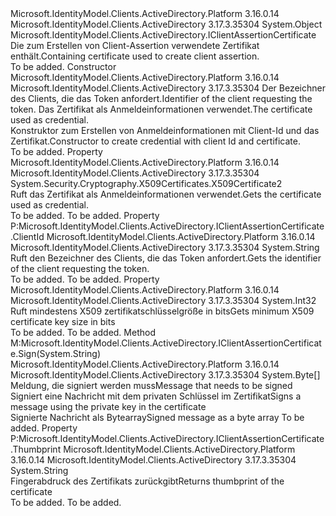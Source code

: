 <Type Name="ClientAssertionCertificate" FullName="Microsoft.IdentityModel.Clients.ActiveDirectory.ClientAssertionCertificate">
  <TypeSignature Language="C#" Value="public sealed class ClientAssertionCertificate : Microsoft.IdentityModel.Clients.ActiveDirectory.IClientAssertionCertificate" />
  <TypeSignature Language="ILAsm" Value=".class public auto ansi sealed beforefieldinit ClientAssertionCertificate extends System.Object implements class Microsoft.IdentityModel.Clients.ActiveDirectory.IClientAssertionCertificate" />
  <TypeSignature Language="DocId" Value="T:Microsoft.IdentityModel.Clients.ActiveDirectory.ClientAssertionCertificate" />
  <TypeSignature Language="VB.NET" Value="Public NotInheritable Class ClientAssertionCertificate&#xA;Implements IClientAssertionCertificate" />
  <TypeSignature Language="F#" Value="type ClientAssertionCertificate = class&#xA;    interface IClientAssertionCertificate" />
  <AssemblyInfo>
    <AssemblyName>Microsoft.IdentityModel.Clients.ActiveDirectory.Platform</AssemblyName>
    <AssemblyVersion>3.16.0.14</AssemblyVersion>
  </AssemblyInfo>
  <AssemblyInfo>
    <AssemblyName>Microsoft.IdentityModel.Clients.ActiveDirectory</AssemblyName>
    <AssemblyVersion>3.17.3.35304</AssemblyVersion>
  </AssemblyInfo>
  <Base>
    <BaseTypeName>System.Object</BaseTypeName>
  </Base>
  <Interfaces>
    <Interface>
      <InterfaceName>Microsoft.IdentityModel.Clients.ActiveDirectory.IClientAssertionCertificate</InterfaceName>
    </Interface>
  </Interfaces>
  <Docs>
    <summary>
            <span data-ttu-id="01673-101">Die zum Erstellen von Client-Assertion verwendete Zertifikat enthält.</span><span class="sxs-lookup"><span data-stu-id="01673-101">Containing certificate used to create client assertion.</span></span>
            </summary>
    <remarks>To be added.</remarks>
  </Docs>
  <Members>
    <Member MemberName=".ctor">
      <MemberSignature Language="C#" Value="public ClientAssertionCertificate (string clientId, System.Security.Cryptography.X509Certificates.X509Certificate2 certificate);" />
      <MemberSignature Language="ILAsm" Value=".method public hidebysig specialname rtspecialname instance void .ctor(string clientId, class System.Security.Cryptography.X509Certificates.X509Certificate2 certificate) cil managed" />
      <MemberSignature Language="DocId" Value="M:Microsoft.IdentityModel.Clients.ActiveDirectory.ClientAssertionCertificate.#ctor(System.String,System.Security.Cryptography.X509Certificates.X509Certificate2)" />
      <MemberSignature Language="VB.NET" Value="Public Sub New (clientId As String, certificate As X509Certificate2)" />
      <MemberSignature Language="F#" Value="new Microsoft.IdentityModel.Clients.ActiveDirectory.ClientAssertionCertificate : string * System.Security.Cryptography.X509Certificates.X509Certificate2 -&gt; Microsoft.IdentityModel.Clients.ActiveDirectory.ClientAssertionCertificate" Usage="new Microsoft.IdentityModel.Clients.ActiveDirectory.ClientAssertionCertificate (clientId, certificate)" />
      <MemberType>Constructor</MemberType>
      <AssemblyInfo>
        <AssemblyName>Microsoft.IdentityModel.Clients.ActiveDirectory.Platform</AssemblyName>
        <AssemblyVersion>3.16.0.14</AssemblyVersion>
      </AssemblyInfo>
      <AssemblyInfo>
        <AssemblyName>Microsoft.IdentityModel.Clients.ActiveDirectory</AssemblyName>
        <AssemblyVersion>3.17.3.35304</AssemblyVersion>
      </AssemblyInfo>
      <Parameters>
        <Parameter Name="clientId" Type="System.String" />
        <Parameter Name="certificate" Type="System.Security.Cryptography.X509Certificates.X509Certificate2" />
      </Parameters>
      <Docs>
        <param name="clientId"><span data-ttu-id="01673-102">Der Bezeichner des Clients, die das Token anfordert.</span><span class="sxs-lookup"><span data-stu-id="01673-102">Identifier of the client requesting the token.</span></span></param>
        <param name="certificate"><span data-ttu-id="01673-103">Das Zertifikat als Anmeldeinformationen verwendet.</span><span class="sxs-lookup"><span data-stu-id="01673-103">The certificate used as credential.</span></span></param>
        <summary>
            <span data-ttu-id="01673-104">Konstruktor zum Erstellen von Anmeldeinformationen mit Client-Id und das Zertifikat.</span><span class="sxs-lookup"><span data-stu-id="01673-104">Constructor to create credential with client Id and certificate.</span></span>
            </summary>
        <remarks>To be added.</remarks>
      </Docs>
    </Member>
    <Member MemberName="Certificate">
      <MemberSignature Language="C#" Value="public System.Security.Cryptography.X509Certificates.X509Certificate2 Certificate { get; }" />
      <MemberSignature Language="ILAsm" Value=".property instance class System.Security.Cryptography.X509Certificates.X509Certificate2 Certificate" />
      <MemberSignature Language="DocId" Value="P:Microsoft.IdentityModel.Clients.ActiveDirectory.ClientAssertionCertificate.Certificate" />
      <MemberSignature Language="VB.NET" Value="Public ReadOnly Property Certificate As X509Certificate2" />
      <MemberSignature Language="F#" Value="member this.Certificate : System.Security.Cryptography.X509Certificates.X509Certificate2" Usage="Microsoft.IdentityModel.Clients.ActiveDirectory.ClientAssertionCertificate.Certificate" />
      <MemberType>Property</MemberType>
      <AssemblyInfo>
        <AssemblyName>Microsoft.IdentityModel.Clients.ActiveDirectory.Platform</AssemblyName>
        <AssemblyVersion>3.16.0.14</AssemblyVersion>
      </AssemblyInfo>
      <AssemblyInfo>
        <AssemblyName>Microsoft.IdentityModel.Clients.ActiveDirectory</AssemblyName>
        <AssemblyVersion>3.17.3.35304</AssemblyVersion>
      </AssemblyInfo>
      <ReturnValue>
        <ReturnType>System.Security.Cryptography.X509Certificates.X509Certificate2</ReturnType>
      </ReturnValue>
      <Docs>
        <summary>
            <span data-ttu-id="01673-105">Ruft das Zertifikat als Anmeldeinformationen verwendet.</span><span class="sxs-lookup"><span data-stu-id="01673-105">Gets the certificate used as credential.</span></span>
            </summary>
        <value>To be added.</value>
        <remarks>To be added.</remarks>
      </Docs>
    </Member>
    <Member MemberName="ClientId">
      <MemberSignature Language="C#" Value="public string ClientId { get; }" />
      <MemberSignature Language="ILAsm" Value=".property instance string ClientId" />
      <MemberSignature Language="DocId" Value="P:Microsoft.IdentityModel.Clients.ActiveDirectory.ClientAssertionCertificate.ClientId" />
      <MemberSignature Language="VB.NET" Value="Public ReadOnly Property ClientId As String" />
      <MemberSignature Language="F#" Value="member this.ClientId : string" Usage="Microsoft.IdentityModel.Clients.ActiveDirectory.ClientAssertionCertificate.ClientId" />
      <MemberType>Property</MemberType>
      <Implements>
        <InterfaceMember>P:Microsoft.IdentityModel.Clients.ActiveDirectory.IClientAssertionCertificate.ClientId</InterfaceMember>
      </Implements>
      <AssemblyInfo>
        <AssemblyName>Microsoft.IdentityModel.Clients.ActiveDirectory.Platform</AssemblyName>
        <AssemblyVersion>3.16.0.14</AssemblyVersion>
      </AssemblyInfo>
      <AssemblyInfo>
        <AssemblyName>Microsoft.IdentityModel.Clients.ActiveDirectory</AssemblyName>
        <AssemblyVersion>3.17.3.35304</AssemblyVersion>
      </AssemblyInfo>
      <ReturnValue>
        <ReturnType>System.String</ReturnType>
      </ReturnValue>
      <Docs>
        <summary>
            <span data-ttu-id="01673-106">Ruft den Bezeichner des Clients, die das Token anfordert.</span><span class="sxs-lookup"><span data-stu-id="01673-106">Gets the identifier of the client requesting the token.</span></span>
            </summary>
        <value>To be added.</value>
        <remarks>To be added.</remarks>
      </Docs>
    </Member>
    <Member MemberName="MinKeySizeInBits">
      <MemberSignature Language="C#" Value="public static int MinKeySizeInBits { get; }" />
      <MemberSignature Language="ILAsm" Value=".property int32 MinKeySizeInBits" />
      <MemberSignature Language="DocId" Value="P:Microsoft.IdentityModel.Clients.ActiveDirectory.ClientAssertionCertificate.MinKeySizeInBits" />
      <MemberSignature Language="VB.NET" Value="Public Shared ReadOnly Property MinKeySizeInBits As Integer" />
      <MemberSignature Language="F#" Value="member this.MinKeySizeInBits : int" Usage="Microsoft.IdentityModel.Clients.ActiveDirectory.ClientAssertionCertificate.MinKeySizeInBits" />
      <MemberType>Property</MemberType>
      <AssemblyInfo>
        <AssemblyName>Microsoft.IdentityModel.Clients.ActiveDirectory.Platform</AssemblyName>
        <AssemblyVersion>3.16.0.14</AssemblyVersion>
      </AssemblyInfo>
      <AssemblyInfo>
        <AssemblyName>Microsoft.IdentityModel.Clients.ActiveDirectory</AssemblyName>
        <AssemblyVersion>3.17.3.35304</AssemblyVersion>
      </AssemblyInfo>
      <ReturnValue>
        <ReturnType>System.Int32</ReturnType>
      </ReturnValue>
      <Docs>
        <summary>
            <span data-ttu-id="01673-107">Ruft mindestens X509 zertifikatschlüsselgröße in bits</span><span class="sxs-lookup"><span data-stu-id="01673-107">Gets minimum X509 certificate key size in bits</span></span>
            </summary>
        <value>To be added.</value>
        <remarks>To be added.</remarks>
      </Docs>
    </Member>
    <Member MemberName="Sign">
      <MemberSignature Language="C#" Value="public byte[] Sign (string message);" />
      <MemberSignature Language="ILAsm" Value=".method public hidebysig newslot virtual instance unsigned int8[] Sign(string message) cil managed" />
      <MemberSignature Language="DocId" Value="M:Microsoft.IdentityModel.Clients.ActiveDirectory.ClientAssertionCertificate.Sign(System.String)" />
      <MemberSignature Language="VB.NET" Value="Public Function Sign (message As String) As Byte()" />
      <MemberSignature Language="F#" Value="abstract member Sign : string -&gt; byte[]&#xA;override this.Sign : string -&gt; byte[]" Usage="clientAssertionCertificate.Sign message" />
      <MemberType>Method</MemberType>
      <Implements>
        <InterfaceMember>M:Microsoft.IdentityModel.Clients.ActiveDirectory.IClientAssertionCertificate.Sign(System.String)</InterfaceMember>
      </Implements>
      <AssemblyInfo>
        <AssemblyName>Microsoft.IdentityModel.Clients.ActiveDirectory.Platform</AssemblyName>
        <AssemblyVersion>3.16.0.14</AssemblyVersion>
      </AssemblyInfo>
      <AssemblyInfo>
        <AssemblyName>Microsoft.IdentityModel.Clients.ActiveDirectory</AssemblyName>
        <AssemblyVersion>3.17.3.35304</AssemblyVersion>
      </AssemblyInfo>
      <ReturnValue>
        <ReturnType>System.Byte[]</ReturnType>
      </ReturnValue>
      <Parameters>
        <Parameter Name="message" Type="System.String" />
      </Parameters>
      <Docs>
        <param name="message"><span data-ttu-id="01673-108">Meldung, die signiert werden muss</span><span class="sxs-lookup"><span data-stu-id="01673-108">Message that needs to be signed</span></span></param>
        <summary>
            <span data-ttu-id="01673-109">Signiert eine Nachricht mit dem privaten Schlüssel im Zertifikat</span><span class="sxs-lookup"><span data-stu-id="01673-109">Signs a message using the private key in the certificate</span></span>
            </summary>
        <returns><span data-ttu-id="01673-110">Signierte Nachricht als Bytearray</span><span class="sxs-lookup"><span data-stu-id="01673-110">Signed message as a byte array</span></span></returns>
        <remarks>To be added.</remarks>
      </Docs>
    </Member>
    <Member MemberName="Thumbprint">
      <MemberSignature Language="C#" Value="public string Thumbprint { get; }" />
      <MemberSignature Language="ILAsm" Value=".property instance string Thumbprint" />
      <MemberSignature Language="DocId" Value="P:Microsoft.IdentityModel.Clients.ActiveDirectory.ClientAssertionCertificate.Thumbprint" />
      <MemberSignature Language="VB.NET" Value="Public ReadOnly Property Thumbprint As String" />
      <MemberSignature Language="F#" Value="member this.Thumbprint : string" Usage="Microsoft.IdentityModel.Clients.ActiveDirectory.ClientAssertionCertificate.Thumbprint" />
      <MemberType>Property</MemberType>
      <Implements>
        <InterfaceMember>P:Microsoft.IdentityModel.Clients.ActiveDirectory.IClientAssertionCertificate.Thumbprint</InterfaceMember>
      </Implements>
      <AssemblyInfo>
        <AssemblyName>Microsoft.IdentityModel.Clients.ActiveDirectory.Platform</AssemblyName>
        <AssemblyVersion>3.16.0.14</AssemblyVersion>
      </AssemblyInfo>
      <AssemblyInfo>
        <AssemblyName>Microsoft.IdentityModel.Clients.ActiveDirectory</AssemblyName>
        <AssemblyVersion>3.17.3.35304</AssemblyVersion>
      </AssemblyInfo>
      <ReturnValue>
        <ReturnType>System.String</ReturnType>
      </ReturnValue>
      <Docs>
        <summary>
            <span data-ttu-id="01673-111">Fingerabdruck des Zertifikats zurückgibt</span><span class="sxs-lookup"><span data-stu-id="01673-111">Returns thumbprint of the certificate</span></span>
            </summary>
        <value>To be added.</value>
        <remarks>To be added.</remarks>
      </Docs>
    </Member>
  </Members>
</Type>